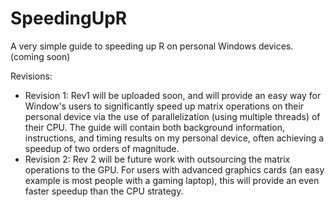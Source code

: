# SpeedingUpR
A very simple guide to speeding up R on personal Windows devices. (coming soon) 

Revisions: 
* Revision 1: Rev1 will be uploaded soon, and will provide an easy way for Window's users to significantly speed up matrix operations on their personal device via the use of parallelization (using multiple threads) of their CPU. The guide will contain both background information, instructions, and timing results on my personal device, often achieving a speedup of two orders of magnitude. 
* Revision 2: Rev 2 will be future work with outsourcing the matrix operations to the GPU. For users with advanced graphics cards (an easy example is most people with a gaming laptop), this will provide an even faster speedup than the CPU strategy. 
